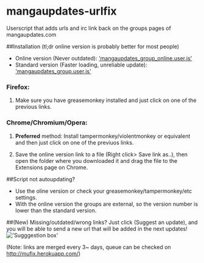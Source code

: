mangaupdates-urlfix
===================

Userscript that adds urls and irc link back on the groups pages of mangaupdates.com

##Installation
(tl;dr online version is probably better for most people)
- Online version (Never outdated): ['mangaupdates_group_online.user.js'](https://github.com/loadletter/mangaupdates-urlfix/raw/master/mangaupdates_group_online.user.js)
- Standard version (Faster loading, unreliable update): ['mangaupdates_group.user.js'](https://github.com/loadletter/mangaupdates-urlfix/raw/master/mangaupdates_group.user.js)

### Firefox:

1. Make sure you have greasemonkey installed and just click on one of the previous links.

### Chrome/Chromium/Opera:

1. **Preferred** method: Install tampermonkey/violentmonkey or equivalent and then just click on one of the previuos links.

2. Save the online version link to a file (Right click> Save link as..), then open the folder where you downloaded it and drag the file to the Extensions page on Chrome.

##Script not autoupdating?
- Use the oline version or check your greasemonkey/tampermonkey/etc settings.
- With the online version the groups are external, so the version number is lower than the standard version.

##(New) Missing/outdated/wrong links?
Just click (Suggest an update), and you will be able to send a new url that will be added in the next updates!
!['Sugggestion box'](http://s29.postimg.org/3jq7j4593/sugg.png)

(Note: links are merged every 3~ days, queue can be checked on http://mufix.herokuapp.com/)

